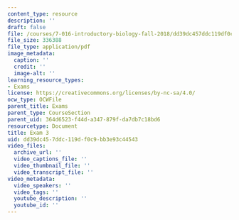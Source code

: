 ```yaml
---
content_type: resource
description: ''
draft: false
file: /courses/7-016-introductory-biology-fall-2018/dd39dc457ddc119df0c9bb3e93c44543_MIT7_016F18exam3.pdf
file_size: 336388
file_type: application/pdf
image_metadata:
  caption: ''
  credit: ''
  image-alt: ''
learning_resource_types:
- Exams
license: https://creativecommons.org/licenses/by-nc-sa/4.0/
ocw_type: OCWFile
parent_title: Exams
parent_type: CourseSection
parent_uid: 364d6523-f44d-a347-879f-da7db7c18bd6
resourcetype: Document
title: Exam 3
uid: dd39dc45-7ddc-119d-f0c9-bb3e93c44543
video_files:
  archive_url: ''
  video_captions_file: ''
  video_thumbnail_file: ''
  video_transcript_file: ''
video_metadata:
  video_speakers: ''
  video_tags: ''
  youtube_description: ''
  youtube_id: ''
---
```

